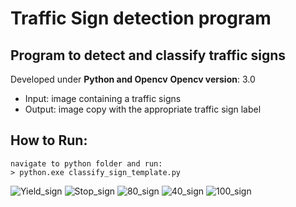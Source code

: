 # Traffic Sign detection program
## Program to detect and classify traffic signs
 
 Developed under **Python and Opencv**
 **Opencv version**: 3.0
 
 - Input: image containing a traffic signs
 - Output: image copy with the appropriate traffic sign label
 
 ## How to Run:
	navigate to python folder and run:
	> python.exe classify_sign_template.py
	
![Yield_sign](https://user-images.githubusercontent.com/24212950/107818714-068d6480-6d46-11eb-8ab3-2e1b14805eac.jpg)
![Stop_sign](https://user-images.githubusercontent.com/24212950/107818724-08572800-6d46-11eb-9794-1c116b8f0e77.jpg)
![80_sign](https://user-images.githubusercontent.com/24212950/107818733-0ab98200-6d46-11eb-8934-a2199d56b1b9.jpg)
![40_sign](https://user-images.githubusercontent.com/24212950/107818739-0d1bdc00-6d46-11eb-861c-7c707a332fde.jpg)
![100_sign](https://user-images.githubusercontent.com/24212950/107818768-16a54400-6d46-11eb-8051-6b33aad4cc9c.jpg)

 

